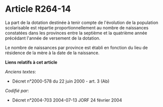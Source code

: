 # Article R264-14

La part de la dotation destinée à tenir compte de l'évolution de la population scolarisable est répartie proportionnellement
au nombre de naissances constatées dans les provinces entre la septième et la quatrième année précédant l'année de versement
de la dotation.

Le nombre de naissances par province est établi en fonction du lieu de résidence de la mère à la date de la naissance.

**Liens relatifs à cet article**

_Anciens textes_:

  - Décret n°2000-578 du 22 juin 2000 - art. 3 (Ab)

_Codifié par_:

  - Décret n°2004-703 2004-07-13 JORF 24 février 2004
